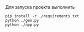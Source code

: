 Для запуска проекта выполнить
```
pip install -r ./requirements.txt
python ./gen.py
python ./app.py
```
